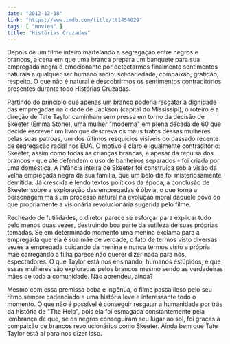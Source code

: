 ```yaml
---
date: "2012-12-18"
link: "https://www.imdb.com/title/tt1454029"
tags: [ "movies" ]
title: "Histórias Cruzadas"
---
```

Depois de um filme inteiro martelando a segregação entre negros e brancos, a cena em que uma branca prepara um banquete para sua empregada negra é emocionante por detectarmos finalmente sentimentos naturais a qualquer ser humano sadio: solidariedade, compaixão, gratidão, respeito. O que não é natural é descobrirmos os sentimentos contraditórios presentes durante todo Histórias Cruzadas.

Partindo do princípio que apenas um branco poderia resgatar a dignidade das empregadas na cidade de Jackson (capital do Mississipi), o roteiro e a direção de Tate Taylor caminham sem pressa em torno da decisão de Skeeter (Emma Stone), uma mulher "moderna" em plena década de 60 que decide escrever um livro que descreva os maus tratos dessas mulheres pelas suas patroas, um dos últimos resquícios visíveis do passado recente de segregação racial nos EUA. O motivo é claro e igualmente contraditório: Skeeter, assim como todas as crianças brancas, e apesar da repulsa dos brancos - que até defendem o uso de banheiros separados - foi criada por uma doméstica. A infância inteira de Skeeter foi construída sob a visão da velha empregada negra da sua família, que um belo dia foi misteriosamente demitida. Já crescida e lendo textos políticos da época, a conclusão de Skeeter sobre a exploração das empregadas é óbvia, o que torna a personagem mais um processo natural na evolução moral daquele povo do que propriamente a visionária revolucionária sugerida pelo filme.

Recheado de futilidades, o diretor parece se esforçar para explicar tudo pelo menos duas vezes, destruindo boa parte da sutileza de suas próprias tomadas. Se em determinado momento uma menina exclama para a empregada que ela é sua mãe de verdade, o fato de termos visto diversas vezes a empregada cuidando da menina e nunca termos visto a própria mãe carregando a filha parece não querer dizer nada para nós, espectadores. O que Taylor está nos ensinando, humanos estúpidos, é que essas mulheres são exploradas pelos brancos mesmo sendo as verdadeiras mães de toda a comunidade. Não aprendeu, ainda?

Mesmo com essa premissa boba e ingênua, o filme passa ileso pelo seu ritmo sempre cadenciado e uma história leve e interessante todo o momento. O que não é possível é conseguir resgatar a humanidade por trás da história de "The Help", pois ela foi esmagada constantemente pela lembrança de que, se os negros conseguiram seu lugar ao sol, foi graças à compaixão de brancos revolucionários como Skeeter. Ainda bem que Tate Taylor está aí para nos dizer isso.
